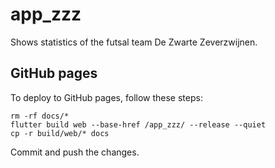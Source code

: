 # app_zzz

Shows statistics of the futsal team De Zwarte Zeverzwijnen.


## GitHub pages

To deploy to GitHub pages, follow these steps:

```
rm -rf docs/*
flutter build web --base-href /app_zzz/ --release --quiet
cp -r build/web/* docs
```

Commit and push the changes.